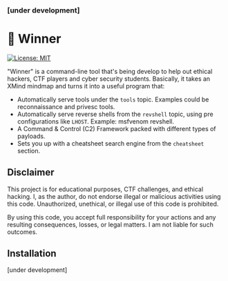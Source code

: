 ### [under development]

# 🏅 Winner

[![License: MIT](https://img.shields.io/badge/License-MIT-yellow.svg)](https://opensource.org/licenses/MIT)

"Winner" is a command-line tool that's being develop to help out ethical hackers, CTF players and cyber security
students.
Basically, it takes an XMind mindmap and turns it into a useful program that:

- Automatically serve tools under the `tools` topic. Examples could be reconnaissance and privesc tools.
- Automatically serve reverse shells from the `revshell` topic, using pre configurations like `LHOST`. Example: msfvenom
  revshell.
- A Command & Control (C2) Framework packed with different types of payloads.
- Sets you up with a cheatsheet search engine from the `cheatsheet` section.

## Disclaimer

This project is for educational purposes, CTF challenges, and ethical hacking. I, as the author, do not endorse illegal
or malicious activities using this code. Unauthorized, unethical, or illegal use of this code is prohibited.

By using this code, you accept full responsibility for your actions and any resulting consequences, losses, or legal
matters. I am not liable for such outcomes.

## Installation

[under development]